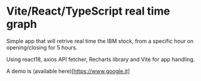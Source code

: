 # Vite/React/TypeScript real time graph 
Simple app that will retrive real time the IBM stock, from a specific hour on opening/closing for 5 hours.

Using react18, axios API fetcher, Recharts library and Vite for app handling.

A demo is (available here)[https://www.google.it]

